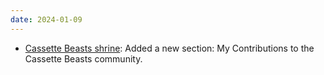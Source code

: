 ```yaml
---
date: 2024-01-09
---
```


* [Cassette Beasts shrine](/shrines/cassettebeasts/): Added a new section: My Contributions to the Cassette Beasts community.